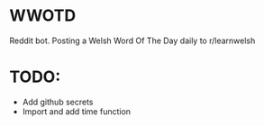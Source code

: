 # WWOTD
Reddit bot. Posting a Welsh Word Of The Day daily to r/learnwelsh
# TODO:
- Add github secrets
- Import and add time function

